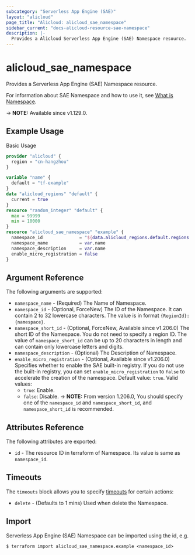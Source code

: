 ```yaml
---
subcategory: "Serverless App Engine (SAE)"
layout: "alicloud"
page_title: "Alicloud: alicloud_sae_namespace"
sidebar_current: "docs-alicloud-resource-sae-namespace"
description: |-
  Provides a Alicloud Serverless App Engine (SAE) Namespace resource.
---
```


# alicloud_sae_namespace

Provides a Serverless App Engine (SAE) Namespace resource.

For information about SAE Namespace and how to use it, see [What is Namespace](https://www.alibabacloud.com/help/en/sae/latest/createnamespace).

-> **NOTE:** Available since v1.129.0.

## Example Usage

Basic Usage

```terraform
provider "alicloud" {
  region = "cn-hangzhou"
}

variable "name" {
  default = "tf-example"
}
data "alicloud_regions" "default" {
  current = true
}
resource "random_integer" "default" {
  max = 99999
  min = 10000
}
resource "alicloud_sae_namespace" "example" {
  namespace_id              = "${data.alicloud_regions.default.regions.0.id}:example${random_integer.default.result}"
  namespace_name            = var.name
  namespace_description     = var.name
  enable_micro_registration = false
}
```

## Argument Reference

The following arguments are supported:

* `namespace_name` - (Required) The Name of Namespace.
* `namespace_id` - (Optional, ForceNew) The ID of the Namespace. It can contain 2 to 32 lowercase characters. The value is in format `{RegionId}:{namespace}`.
* `namespace_short_id` - (Optional, ForceNew, Available since v1.206.0) The short ID of the Namespace. You do not need to specify a region ID. The value of `namespace_short_id` can be up to 20 characters in length and can contain only lowercase letters and digits.
* `namespace_description` - (Optional) The Description of Namespace.
* `enable_micro_registration` - (Optional, Available since v1.206.0) Specifies whether to enable the SAE built-in registry. If you do not use the built-in registry, you can set `enable_micro_registration` to `false` to accelerate the creation of the namespace. Default value: `true`. Valid values:
  - `true`: Enable.
  - `false`: Disable.
-> **NOTE:** From version 1.206.0, You should specify one of the `namespace_id` and `namespace_short_id`, and `namespace_short_id` is recommended.

## Attributes Reference

The following attributes are exported:

* `id` - The resource ID in terraform of Namespace. Its value is same as `namespace_id`.

## Timeouts

The `timeouts` block allows you to specify [timeouts](https://www.terraform.io/docs/configuration-0-11/resources.html#timeouts) for certain actions:

* `delete` - (Defaults to 1 mins) Used when delete the Namespace.

## Import

Serverless App Engine (SAE) Namespace can be imported using the id, e.g.

```shell
$ terraform import alicloud_sae_namespace.example <namespace_id>
```

